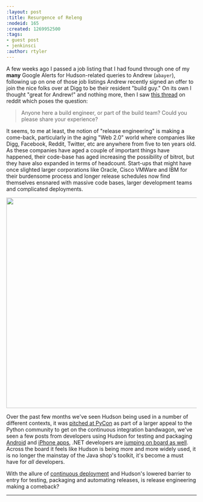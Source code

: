 ```yaml
---
:layout: post
:title: Resurgence of Releng
:nodeid: 165
:created: 1269952500
:tags:
- guest post
- jenkinsci
:author: rtyler
---
```

A few weeks ago I passed a job listing that I had found through one of my **many** Google Alerts for Hudson-related queries to Andrew (`abayer`), following up on one of those job listings Andrew recently signed an offer to join the nice folks over at Digg to be their resident "build guy." On its own I thought "great for Andrew!" and nothing more, then I saw [this thread](https://www.reddit.com/r/programming/comments/bi58m/anyone_here_a_build_engineer_or_part_of_the_build/) on reddit which poses the question:

> Anyone here a build engineer, or part of the build team? Could you please share your experience?

It seems, to me at least, the notion of "release engineering" is making a come-back, particularly in the aging "Web 2.0" world where companies like Digg, Facebook, Reddit, Twitter, etc are anywhere from five to ten years old. As these companies have aged a couple of important things have happened, their code-base has aged increasing the possibility of bitrot, but they have also expanded in terms of headcount. Start-ups that might have once slighted larger corporations like Oracle, Cisco VMWare and IBM for their burdensome process and longer release schedules now find themselves ensnared with massive code bases, larger development teams and complicated deployments. 



<center><a href="https://web.archive.org/web/*/https://agentdero.cachefly.net/continuousblog/hudson_vs_buildbot.png"><img src="https://web.archive.org/web/*/https://agentdero.cachefly.net/continuousblog/hudson_vs_buildbot.png" width="555"/></a></center>


Over the past few months we've seen Hudson being used in a number of different contexts, it was [pitched at PyCon](https://jenkins.io/content/hudson-pycon) as part of a larger appeal to the Python community to get on the continuous integration bandwagon, we've seen a few posts from developers using Hudson for testing and packaging [Android](https://jenkins.io/content/getting-started-building-android-apps-hudson) and [iPhone apps](https://manicwave.com/blog/2010/03/01/that-feels-better-cocoa-hudson-and-running-green/), .NET developers are [jumping on board as well](https://bobcravens.com/2010/03/01/getting-started-with-ci-using-hudson-for-your-net-projects/). Across the board it feels like Hudson is being more and more widely used, it is no longer the mainstay of the Java shop's toolkit, it's become a must have for *all* developers.

With the allure of [continuous deployment](https://timothyfitz.wordpress.com/2009/02/10/continuous-deployment-at-imvu-doing-the-impossible-fifty-times-a-day/) and Hudson's lowered barrier to entry for testing, packaging and automating releases, is release engineering making a comeback? 


----


